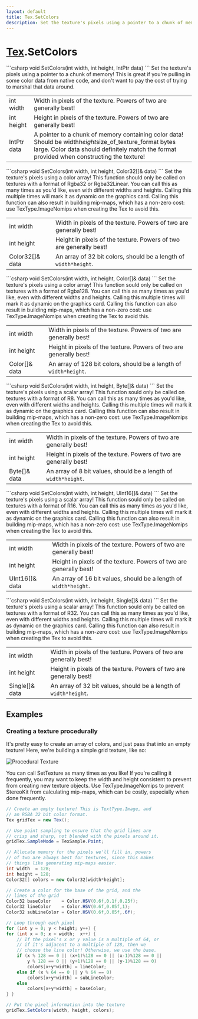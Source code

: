 ```yaml
---
layout: default
title: Tex.SetColors
description: Set the texture's pixels using a pointer to a chunk of memory! This is great if you're pulling in some color data from native code, and don't want to pay the cost of trying to marshal that data around.
---
```

# [Tex]({{site.url}}/Pages/Reference/Tex.html).SetColors

<div class='signature' markdown='1'>
```csharp
void SetColors(int width, int height, IntPtr data)
```
Set the texture's pixels using a pointer to a chunk of
memory! This is great if you're pulling in some color data from
native code, and don't want to pay the cost of trying to marshal
that data around.
</div>

|  |  |
|--|--|
|int width|Width in pixels of the texture. Powers of two              are generally best!|
|int height|Height in pixels of the texture. Powers of              two are generally best!|
|IntPtr data|A pointer to a chunk of memory containing color              data! Should be  width*height*size_of_texture_format bytes large.              Color data should definitely match the format provided when              constructing the texture!|

<div class='signature' markdown='1'>
```csharp
void SetColors(int width, int height, Color32[]& data)
```
Set the texture's pixels using a color array! This
function should only be called on textures with a format of
Rgba32 or Rgba32Linear. You can call this as many times as you'd
like, even with different widths and heights. Calling this
multiple times will mark it as dynamic on the graphics card.
Calling this function can also result in building mip-maps, which
has a non-zero cost: use TexType.ImageNomips when creating the
Tex to avoid this.
</div>

|  |  |
|--|--|
|int width|Width in pixels of the texture. Powers of two              are generally best!|
|int height|Height in pixels of the texture. Powers of              two are generally best!|
|Color32[]& data|An array of 32 bit colors, should be a length              of `width*height`.|

<div class='signature' markdown='1'>
```csharp
void SetColors(int width, int height, Color[]& data)
```
Set the texture's pixels using a color array! This
function sould only be called on textures with a format of Rgba128.
You can call this as many times as you'd like, even with different
widths and heights. Calling this multiple times will mark it as
dynamic on the graphics card. Calling this function can also
result in building mip-maps, which has a non-zero cost: use
TexType.ImageNomips when creating the Tex to avoid this.
</div>

|  |  |
|--|--|
|int width|Width in pixels of the texture. Powers of two              are generally best!|
|int height|Height in pixels of the texture. Powers of              two are generally best!|
|Color[]& data|An array of 128 bit colors, should be a length              of `width*height`.|

<div class='signature' markdown='1'>
```csharp
void SetColors(int width, int height, Byte[]& data)
```
Set the texture's pixels using a scalar array! This
function sould only be called on textures with a format of R8.
You can call this as many times as you'd like, even with different
widths and heights. Calling this multiple times will mark it as
dynamic on the graphics card. Calling this function can also
result in building mip-maps, which has a non-zero cost: use
TexType.ImageNomips when creating the Tex to avoid this.
</div>

|  |  |
|--|--|
|int width|Width in pixels of the texture. Powers of two              are generally best!|
|int height|Height in pixels of the texture. Powers of              two are generally best!|
|Byte[]& data|An array of 8 bit values, should be a length              of `width*height`.|

<div class='signature' markdown='1'>
```csharp
void SetColors(int width, int height, UInt16[]& data)
```
Set the texture's pixels using a scalar array! This
function sould only be called on textures with a format of R16.
You can call this as many times as you'd like, even with different
widths and heights. Calling this multiple times will mark it as
dynamic on the graphics card. Calling this function can also
result in building mip-maps, which has a non-zero cost: use
TexType.ImageNomips when creating the Tex to avoid this.
</div>

|  |  |
|--|--|
|int width|Width in pixels of the texture. Powers of two              are generally best!|
|int height|Height in pixels of the texture. Powers of              two are generally best!|
|UInt16[]& data|An array of 16 bit values, should be a length              of `width*height`.|

<div class='signature' markdown='1'>
```csharp
void SetColors(int width, int height, Single[]& data)
```
Set the texture's pixels using a scalar array! This
function sould only be called on textures with a format of R32.
You can call this as many times as you'd like, even with different
widths and heights. Calling this multiple times will mark it as
dynamic on the graphics card. Calling this function can also
result in building mip-maps, which has a non-zero cost: use
TexType.ImageNomips when creating the Tex to avoid this.
</div>

|  |  |
|--|--|
|int width|Width in pixels of the texture. Powers of two              are generally best!|
|int height|Height in pixels of the texture. Powers of              two are generally best!|
|Single[]& data|An array of 32 bit values, should be a length              of `width*height`.|





## Examples

### Creating a texture procedurally
It's pretty easy to create an array of colors, and
just pass that into an empty texture! Here, we're
building a simple grid texture, like so:

![Procedural Texture]({{site.url}}/img/screenshots/ProceduralTexture.jpg)

You can call SetTexture as many times as you like! If
you're calling it frequently, you may want to keep
the width and height consistent to prevent from creating
new texture objects. Use TexType.ImageNomips to prevent
StereoKit from calculating mip-maps, which can be costly,
especially when done frequently.
```csharp
// Create an empty texture! This is TextType.Image, and 
// an RGBA 32 bit color format.
Tex gridTex = new Tex();

// Use point sampling to ensure that the grid lines are
// crisp and sharp, not blended with the pixels around it.
gridTex.SampleMode = TexSample.Point;

// Allocate memory for the pixels we'll fill in, powers
// of two are always best for textures, since this makes
// things like generating mip-maps easier.
int width  = 128;
int height = 128;
Color32[] colors = new Color32[width*height];

// Create a color for the base of the grid, and the
// lines of the grid
Color32 baseColor    = Color.HSV(0.6f,0.1f,0.25f);
Color32 lineColor    = Color.HSV(0.6f,0.05f,1);
Color32 subLineColor = Color.HSV(0.6f,0.05f,.6f);

// Loop through each pixel
for (int y = 0; y < height; y++) {
for (int x = 0; x < width;  x++) {
	// If the pixel's x or y value is a multiple of 64, or 
	// if it's adjacent to a multiple of 128, then we 
	// choose the line color! Otherwise, we use the base.
	if (x % 128 == 0 || (x+1)%128 == 0 || (x-1)%128 == 0 ||
		y % 128 == 0 || (y+1)%128 == 0 || (y-1)%128 == 0)
		colors[x+y*width] = lineColor;
	else if (x % 64 == 0 || y % 64 == 0)
		colors[x+y*width] = subLineColor;
	else
		colors[x+y*width] = baseColor;
} }

// Put the pixel information into the texture
gridTex.SetColors(width, height, colors);
```

